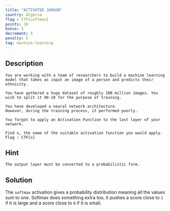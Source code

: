```yaml
---
title: "ACTIVATED JARGON"
country: Algeria
flag : CTF{softmax}
points: 10
bonus: 5
decrement: 5
penalty: 5
tag: machine-learning
---
```


## Description

```
You are working with a team of researchers to build a machine learning model that takes as input an image of a person and predicts their ethnicity.

You have gathered a huge dataset of roughly 100 million images. You wish to split it 90-10 for the purpose of training.

You have developed a neural network architecture.
However, during the training process, it performed poorly.

You forgot to apply an Activation Function to the last layer of your network.

Find x, the name of the suitable activation function you would apply.
Flag : CTF{x}
```

## Hint

```
The output layer must be converted to a probabilistic form.
```

## Solution

The `softmax` activation gives a probability distribution meaning all the values sum to one. Softmax does something extra too, it pushes a score close to `1` if it is large and a score close to `0` if it is small.
